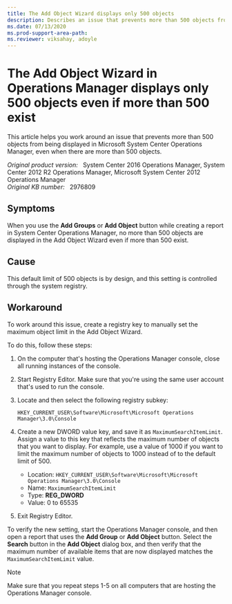 ```yaml
---
title: The Add Object Wizard displays only 500 objects
description: Describes an issue that prevents more than 500 objects from being displayed in System Center Operations Manager, even when there are more than 500 objects.
ms.date: 07/13/2020
ms.prod-support-area-path:
ms.reviewer: viksahay, adoyle
---
```

# The Add Object Wizard in Operations Manager displays only 500 objects even if more than 500 exist

This article helps you work around an issue that prevents more than 500 objects from being displayed in Microsoft System Center Operations Manager, even when there are more than 500 objects.

_Original product version:_ &nbsp; System Center 2016 Operations Manager, System Center 2012 R2 Operations Manager, Microsoft System Center 2012 Operations Manager  
_Original KB number:_ &nbsp; 2976809

## Symptoms

When you use the **Add Groups** or **Add Object** button while creating a report in System Center Operations Manager, no more than 500 objects are displayed in the Add Object Wizard even if more than 500 exist.

## Cause

This default limit of 500 objects is by design, and this setting is controlled through the system registry.

## Workaround

To work around this issue, create a registry key to manually set the maximum object limit in the Add Object Wizard.

To do this, follow these steps:

1. On the computer that's hosting the Operations Manager console, close all running instances of the console.
2. Start Registry Editor. Make sure that you're using the same user account that's used to run the console.
3. Locate and then select the following registry subkey:

   `HKEY_CURRENT_USER\Software\Microsoft\Microsoft Operations Manager\3.0\Console`

4. Create a new DWORD value key, and save it as `MaximumSearchItemLimit`. Assign a value to this key that reflects the maximum number of objects that you want to display. For example, use a value of 1000 if you want to limit the maximum number of objects to 1000 instead of to the default limit of 500.

   - Location: `HKEY_CURRENT_USER\Software\Microsoft\Microsoft Operations Manager\3.0\Console`
   - Name: `MaximumSearchItemLimit`
   - Type: **REG_DWORD**
   - Value: 0 to 65535

5. Exit Registry Editor.

To verify the new setting, start the Operations Manager console, and then open a report that uses the **Add Group** or **Add Object** button. Select the **Search** button in the **Add Object** dialog box, and then verify that the maximum number of available items that are now displayed matches the `MaximumSearchItemLimit` value.

> [!NOTE]
> Make sure that you repeat steps 1-5 on all computers that are hosting the Operations Manager console.
